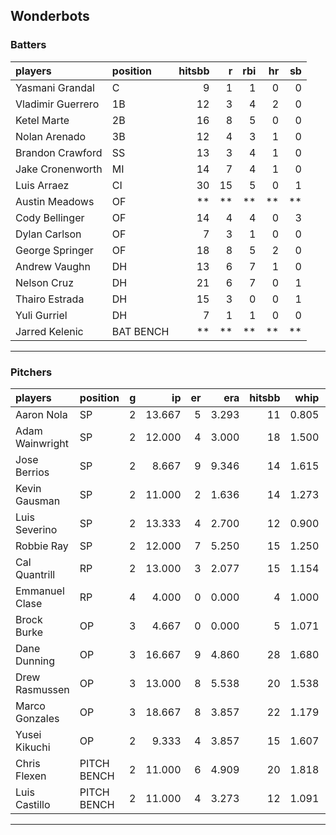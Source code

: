 ## Wonderbots

### Batters

 
|players           |position  | hitsbb|  r| rbi| hr| sb| 
|:-----------------|:---------|------:|--:|---:|--:|--:| 
|Yasmani Grandal   |C         |      9|  1|   1|  0|  0| 
|Vladimir Guerrero |1B        |     12|  3|   4|  2|  0| 
|Ketel Marte       |2B        |     16|  8|   5|  0|  0| 
|Nolan Arenado     |3B        |     12|  4|   3|  1|  0| 
|Brandon Crawford  |SS        |     13|  3|   4|  1|  0| 
|Jake Cronenworth  |MI        |     14|  7|   4|  1|  0| 
|Luis Arraez       |CI        |     30| 15|   5|  0|  1| 
|Austin Meadows    |OF        |     **| **|  **| **| **| 
|Cody Bellinger    |OF        |     14|  4|   4|  0|  3| 
|Dylan Carlson     |OF        |      7|  3|   1|  0|  0| 
|George Springer   |OF        |     18|  8|   5|  2|  0| 
|Andrew Vaughn     |DH        |     13|  6|   7|  1|  0| 
|Nelson Cruz       |DH        |     21|  6|   7|  0|  1| 
|Thairo Estrada    |DH        |     15|  3|   0|  0|  1| 
|Yuli Gurriel      |DH        |      7|  1|   1|  0|  0| 
|Jarred Kelenic    |BAT BENCH |     **| **|  **| **| **| 


* * *

### Pitchers

 
|players         |position    |  g|     ip| er|   era| hitsbb|  whip| so|  w| sv| 
|:---------------|:-----------|--:|------:|--:|-----:|------:|-----:|--:|--:|--:| 
|Aaron Nola      |SP          |  2| 13.667|  5| 3.293|     11| 0.805| 19|  1|  0| 
|Adam Wainwright |SP          |  2| 12.000|  4| 3.000|     18| 1.500|  5|  1|  0| 
|Jose Berrios    |SP          |  2|  8.667|  9| 9.346|     14| 1.615|  8|  0|  0| 
|Kevin Gausman   |SP          |  2| 11.000|  2| 1.636|     14| 1.273| 11|  1|  0| 
|Luis Severino   |SP          |  2| 13.333|  4| 2.700|     12| 0.900| 13|  0|  0| 
|Robbie Ray      |SP          |  2| 12.000|  7| 5.250|     15| 1.250| 18|  0|  0| 
|Cal Quantrill   |RP          |  2| 13.000|  3| 2.077|     15| 1.154|  8|  0|  0| 
|Emmanuel Clase  |RP          |  4|  4.000|  0| 0.000|      4| 1.000|  6|  0|  0| 
|Brock Burke     |OP          |  3|  4.667|  0| 0.000|      5| 1.071|  3|  0|  0| 
|Dane Dunning    |OP          |  3| 16.667|  9| 4.860|     28| 1.680| 19|  0|  0| 
|Drew Rasmussen  |OP          |  3| 13.000|  8| 5.538|     20| 1.538| 17|  2|  0| 
|Marco Gonzales  |OP          |  3| 18.667|  8| 3.857|     22| 1.179|  7|  2|  0| 
|Yusei Kikuchi   |OP          |  2|  9.333|  4| 3.857|     15| 1.607| 11|  0|  0| 
|Chris Flexen    |PITCH BENCH |  2| 11.000|  6| 4.909|     20| 1.818|  8|  1|  0| 
|Luis Castillo   |PITCH BENCH |  2| 11.000|  4| 3.273|     12| 1.091| 11|  1|  0| 


* * *


